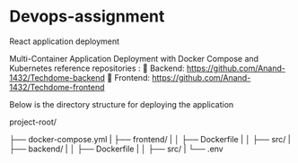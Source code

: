 # Devops-assignment
React application deployment

Multi-Container Application Deployment with Docker Compose and Kubernetes
reference repositories :
 Backend: https://github.com/Anand-1432/Techdome-backend
 Frontend: https://github.com/Anand-1432/Techdome-frontend

Below is the directory structure for deploying the application

project-root/

├── docker-compose.yml
|
├── frontend/
|
│   ├── Dockerfile
|
│   ├── src/
|
├── backend/
|
│   ├── Dockerfile
|
│   ├── src/
|
└── .env
